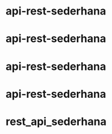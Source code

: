 # api-rest-sederhana
# api-rest-sederhana
# api-rest-sederhana
# api-rest-sederhana
# rest_api_sederhana
